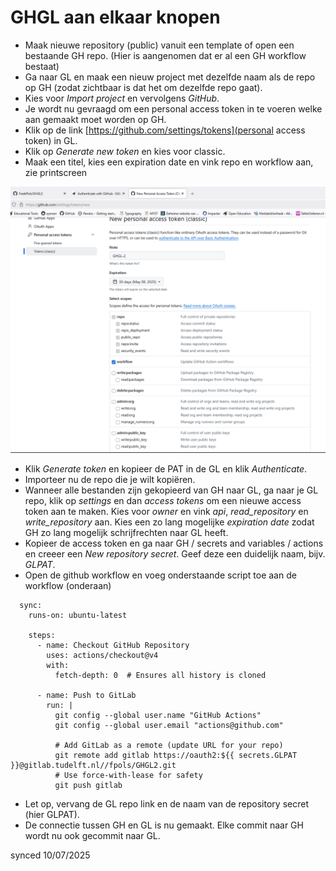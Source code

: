 # GHGL aan elkaar knopen


* Maak nieuwe repository (public) vanuit een template of open een bestaande GH repo. (Hier is aangenomen dat er al een GH workflow bestaat)
* Ga naar GL en maak een nieuw project met dezelfde naam als de repo op GH (zodat zichtbaar is dat het om dezelfde repo gaat).
* Kies voor *Import project* en vervolgens *GitHub*.
* Je wordt nu gevraagd om een personal access token in te voeren welke aan gemaakt moet worden op GH.
* Klik op de link [https://github.com/settings/tokens](personal access token) in GL.
* Klik op *Generate new token* en kies voor classic. 
* Maak een titel, kies een expiration date en vink repo en workflow aan, zie printscreen

![](GHPAT.PNG)

* Klik *Generate token* en kopieer de PAT in de GL en klik *Authenticate*.  
* Importeer nu de repo die je wilt kopiëren.
* Wanneer alle bestanden zijn gekopieerd van GH naar GL, ga naar je GL repo, klik op *settings* en dan *access tokens* om een nieuwe access token aan te maken. Kies voor *owner* en vink *api*, *read_repository* en *write_repository* aan. Kies een zo lang mogelijke *expiration date* zodat GH zo lang mogelijk schrijfrechten naar GL heeft.
* Kopieer de access token en ga naar GH / secrets and variables / actions en creeer een *New repository secret*. Geef deze een duidelijk naam, bijv. *GLPAT*.
* Open de github workflow en voeg onderstaande script toe aan de workflow (onderaan)

```
  sync:
    runs-on: ubuntu-latest
 
    steps:
      - name: Checkout GitHub Repository
        uses: actions/checkout@v4
        with:
          fetch-depth: 0  # Ensures all history is cloned
 
      - name: Push to GitLab
        run: |
          git config --global user.name "GitHub Actions"
          git config --global user.email "actions@github.com"
 
          # Add GitLab as a remote (update URL for your repo)
          git remote add gitlab https://oauth2:${{ secrets.GLPAT }}@gitlab.tudelft.nl//fpols/GHGL2.git
          # Use force-with-lease for safety
          git push gitlab
```

* Let op, vervang de GL repo link en de naam van de repository secret (hier GLPAT).
* De connectie tussen GH en GL is nu gemaakt. Elke commit naar GH wordt nu ook gecommit naar GL.

synced 10/07/2025
